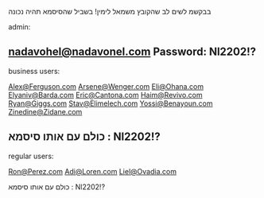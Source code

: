בבקשמ לשים לב שהקובץ משמאל לימין! בשביל שהסיסמא תהיה נכונה

admin:

nadavohel@nadavonel.com
Password:
Nl2202!?
-----------------------------------
business users:

Alex@Ferguson.com
Arsene@Wenger.com
Eli@Ohana.com
Elyaniv@Barda.com
Eric@Cantona.com
Haim@Revivo.com
Ryan@Giggs.com
Stav@Elimelech.com
Yossi@Benayoun.com
Zinedine@Zidane.com

כולם עם אותו סיסמא : 
Nl2202!?
-----------------------------------
regular users:

Ron@Perez.com
Adi@Loren.com
Liel@Ovadia.com


כולם עם אותו סיסמא : 
Nl2202!?